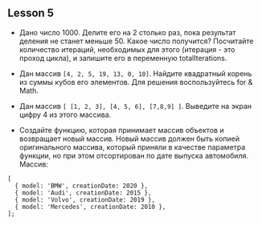 
## Lesson 5

- Дано число 1000. Делите его на 2 столько раз, пока результат деления не станет меньше 50. Какое число получится? Посчитайте количество итераций, необходимых для этого (итерация - это проход цикла), и запишите его в переменную totalIterations.

- Дан массив `[4, 2, 5, 19, 13, 0, 10]`. Найдите квадратный корень из суммы кубов его элементов. Для решения воспользуйтесь for & Math.

- Дан массив `[ [1, 2, 3], [4, 5, 6], [7,8,9] ]`. Выведите на экран цифру 4 из этого массива.

- Создайте функцию, которая принимает массив объектов и возвращает новый массив. Новый массив должен быть копией оригинального массива, который приняли в качестве параметра функции, но при этом отсортирован по дате выпуска автомобиля. Массив:
```
[
  { model: 'BMW', creationDate: 2020 },
  { model: 'Audi', creationDate: 2015 },
  { model: 'Volvo', creationDate: 2019 },
  { model: 'Mercedes', creationDate: 2010 },
];
```
